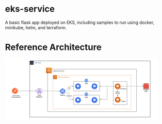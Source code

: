 # eks-service
A basic flask app deployed on EKS, including samples to run using docker, minikube, helm, and terraform.

# Reference Architecture
![Reference Architecture](https://github.com/abhineet09/eks-service/blob/main/Architecture.png)
